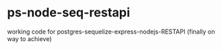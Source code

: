 # ps-node-seq-restapi
working code for postgres-sequelize-express-nodejs-RESTAPI (finally on way to achieve)

